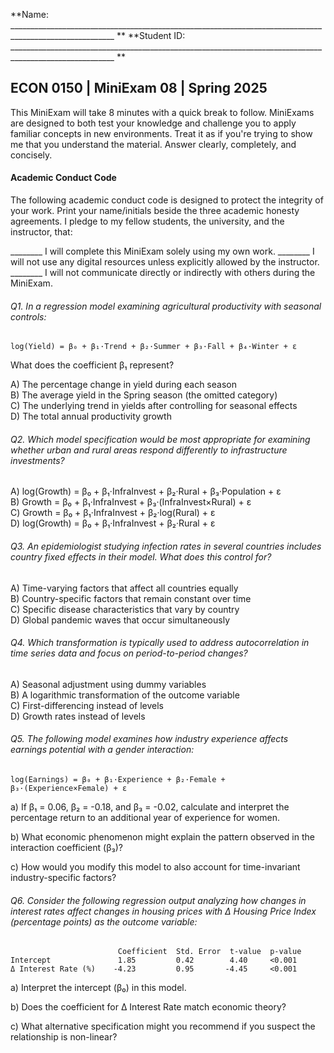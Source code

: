 **Name: ________________________________________________________________________________________________________ **                          **Student ID: ________________________________________________________________________________________________________ **

## ECON 0150 | MiniExam 08 | Spring 2025

This MiniExam will take 8 minutes with a quick break to follow. MiniExams are designed to both test your knowledge and challenge you to apply familiar concepts in new environments. Treat it as if you're trying to show me that you understand the material. Answer clearly, completely, and concisely. 

#### Academic Conduct Code

The following academic conduct code is designed to protect the integrity of your work. Print your name/initials beside the three academic honesty agreements. I pledge to my fellow students, the university, and the instructor, that:

________ I will complete this MiniExam solely using my own work.
________ I will not use any digital resources unless explicitly allowed by the instructor.
________ I will not communicate directly or indirectly with others during the MiniExam.





















###### Q1. In a regression model examining agricultural productivity with seasonal controls:

```
log(Yield) = β₀ + β₁·Trend + β₂·Summer + β₃·Fall + β₄·Winter + ε
```

What does the coefficient β₁ represent?

A) The percentage change in yield during each season  
B) The average yield in the Spring season (the omitted category)  
C) The underlying trend in yields after controlling for seasonal effects  
D) The total annual productivity growth  

###### Q2. Which model specification would be most appropriate for examining whether urban and rural areas respond differently to infrastructure investments?

A) log(Growth) = β₀ + β₁·InfraInvest + β₂·Rural + β₃·Population + ε  
B) Growth = β₀ + β₁·InfraInvest + β₃·(InfraInvest×Rural) + ε  
C) Growth = β₀ + β₁·InfraInvest + β₂·log(Rural) + ε  
D) log(Growth) = β₀ + β₁·InfraInvest + β₂·Rural + ε  

###### Q3. An epidemiologist studying infection rates in several countries includes country fixed effects in their model. What does this control for?

A) Time-varying factors that affect all countries equally  
B) Country-specific factors that remain constant over time  
C) Specific disease characteristics that vary by country  
D) Global pandemic waves that occur simultaneously  

###### Q4. Which transformation is typically used to address autocorrelation in time series data and focus on period-to-period changes?

A) Seasonal adjustment using dummy variables  
B) A logarithmic transformation of the outcome variable  
C) First-differencing instead of levels  
D) Growth rates instead of levels  

###### Q5. The following model examines how industry experience affects earnings potential with a gender interaction:

```
log(Earnings) = β₀ + β₁·Experience + β₂·Female + β₃·(Experience×Female) + ε
```

a) If β₁ = 0.06, β₂ = -0.18, and β₃ = -0.02, calculate and interpret the percentage return to an additional year of experience for women.

b) What economic phenomenon might explain the pattern observed in the interaction coefficient (β₃)?

c) How would you modify this model to also account for time-invariant industry-specific factors?

###### Q6. Consider the following regression output analyzing how changes in interest rates affect changes in housing prices with Δ Housing Price Index (percentage points) as the outcome variable:

```
                        Coefficient  Std. Error  t-value  p-value
Intercept               1.85         0.42        4.40     <0.001
Δ Interest Rate (%)    -4.23         0.95       -4.45     <0.001
```

a) Interpret the intercept (β₀) in this model.

b) Does the coefficient for Δ Interest Rate match economic theory?

c) What alternative specification might you recommend if you suspect the relationship is non-linear?
